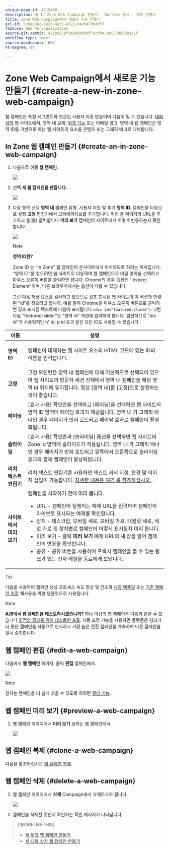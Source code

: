 ```yaml
---
unique-page-id: 4719400
description: 새 In Zone Web Campaign 만들기 - Marketo 문서 - 제품 설명서
title: Zone Web Campaign에서 새로운 기능 만들기
exl-id: 5cbe80a2-5e20-4e35-a722-b4cb479b4df7
feature: Web Personalization
source-git-commit: 431bd258f9a68bbb9df7acf043085578d3d91b1f
workflow-type: tm+mt
source-wordcount: '693'
ht-degree: 0%

---
```


# Zone Web Campaign에서 새로운 기능 만들기 {#create-a-new-in-zone-web-campaign}

웹 캠페인은 특정 세그먼트와 연관된 사용자 지정 반응이며 다음이 될 수 있습니다. [대화 상자](/help/marketo/product-docs/web-personalization/working-with-web-campaigns/create-a-new-dialog-web-campaign.md) 웹 사이트에서, 영역 내 교체, [위젯 기능](/help/marketo/product-docs/web-personalization/working-with-web-campaigns/create-a-new-widget-web-campaign.md) 또는 이메일 경고. 영역 내 웹 캠페인은 영역 ID를 기반으로 하는 웹 사이트의 요소를 콘텐츠 또는 그래픽 배너로 대체합니다.

## In Zone 웹 캠페인 만들기 {#create-an-in-zone-web-campaign}

1. 다음으로 이동 **웹 캠페인**.

   ![](assets/image2016-8-18-15-3a54-3a21.png)

1. 선택 **새 웹 캠페인을 만듭니다.**

   ![](assets/create-new-web-campaign-hand.png)

1. 다음 항목 선택 **영역 내** 캠페인 유형. 사용자 지정 및 추가 **영역 ID.** 캠페인을 다음으로 설정 **고정** 편집기에서 크리에이티브를 추가합니다. 미리 볼 페이지의 URL을 추가하고 을(를) 클릭합니다 **미리 보기** 캠페인이 사이트에서 어떻게 반응하는지 확인합니다.

   ![](assets/new-3-1.png)

   >[!NOTE]
   >
   >**영역 ID란?**
   >
   >Zone ID 는 &quot;In Zone&quot; 웹 캠페인이 온사이트에서 위치하도록 하려는 위치입니다. &quot;영역 ID&quot;를 찾으려면 웹 사이트로 이동하여 웹 캠페인으로 바꿀 영역을 선택하고 마우스 오른쪽 버튼을 클릭하면 됩니다. Chrome의 경우 옵션은 &quot;Inspect Element&quot;이며, 다른 브라우저에서는 옵션이 다를 수 있습니다.
   >
   >그런 다음 해당 요소를 검사하고 있으므로 강조 표시된 웹 사이트의 이 섹션과 연결된 &quot;id&quot;를 찾으려고 합니다. 예를 들어 Chrome을 마우스 오른쪽 버튼으로 클릭하면 강조 표시된 텍스트에 다음이 표시됩니다 `<div id="featured-slider">` 그런 다음 &quot;featured-slider&quot;는 &quot;영역 id&quot; 섹션에 입력해야 합니다. 일반적으로 &quot;div id&quot;가 사용되지만 h1 id, p id 등과 같은 모든 ID도 사용할 수 있습니다.

<table> 
 <thead> 
  <tr> 
   <th colspan="1" rowspan="1">이름</th> 
   <th colspan="1" rowspan="1">설명</th> 
  </tr> 
 </thead> 
 <tbody> 
  <tr> 
   <td colspan="1" rowspan="1"><strong> 영역 ID </strong></td> 
   <td colspan="1" rowspan="1"><p>캠페인이 대체하는 웹 사이트 요소의 HTML 코드에 있는 ID의 이름을 입력합니다.</p></td> 
  </tr> 
  <tr> 
   <td colspan="1" rowspan="1"><p><strong> 고정 </strong></p></td> 
   <td colspan="1" rowspan="1">고정 확인란은 영역 내 캠페인에 대해 기본적으로 선택되어 있으며 웹 사이트의 방문자 세션 전체에서 영역 내 캠페인을 해당 영역 id 위치에 유지합니다. 항상 [영역 내]를 [고정]으로 설정하는 것이 좋습니다.</td> 
  </tr> 
  <tr> 
   <td colspan="1" rowspan="1"><p><strong> 페이딩</strong> </p></td> 
   <td colspan="1" rowspan="1">[효과 사용] 확인란을 선택하고 [페이딩]을 선택하면 웹 사이트의 영역 ID 영역에 페이딩 효과가 제공됩니다. 영역 내 가 그래픽 배너인 경우 페이지가 먼저 로드되고 페이딩 효과로 캠페인이 활성화됩니다.</td> 
  </tr> 
  <tr> 
   <td colspan="1"><strong>슬라이딩</strong></td> 
   <td colspan="1">[효과 사용] 확인란과 [슬라이딩] 옵션을 선택하면 웹 사이트의 Zone id 영역에 슬라이드가 적용됩니다. 영역 내 가 그래픽 배너인 경우 페이지가 먼저 로드되고 왼쪽에서 오른쪽으로 슬라이딩 효과와 함께 캠페인이 활성화됩니다.</td> 
  </tr> 
  <tr> 
   <td colspan="1"><strong> 리치 텍스트 편집기  </strong></td> 
   <td colspan="1">리치 텍스트 편집기를 사용하면 텍스트 서식 지정, 연결 및 이미지 삽입이 가능합니다. <a href="/help/marketo/product-docs/web-personalization/working-with-web-campaigns/using-the-web-personalization-rich-text-editor.md">자세한 내용은 여기 를 참조하십시오.</a> .</td> 
  </tr> 
  <tr> 
   <td colspan="1"><strong> 사이트에서 미리 보기   </strong></td> 
   <td colspan="1">캠페인을 시작하기 전에 미리 봅니다. <br> 
    <ul> 
     <li> URL - 캠페인이 실행되는 예제 URL을 입력하여 캠페인이 라이브로 표시되는 예제를 확인합니다.</li> 
     <li>장치 - 데스크탑, 모바일 세로, 모바일 가로, 태블릿 세로, 세로 가로 등 장치별로 캠페인이 어떻게 표시될지 미리 봅니다.</li> 
     <li> 미리 보기 - 클릭 <strong>미리 보기</strong> 예제 URL의 새 창을 열어 캠페인의 반응을 확인합니다.</li> 
     <li> 공유 - 공유 버튼을 사용하여 프록시 캠페인을 볼 수 있는 링크가 있는 전자 메일을 동료에게 보냅니다.</li> 
    </ul></td> 
  </tr> 
 </tbody> 
</table>

>[!TIP]
>
>다음을 사용하여 캠페인 생성 프로세스 속도 향상 및 간소화 [내장 템플릿](/help/marketo/product-docs/web-personalization/using-templates/using-templates-to-create-web-campaigns.md) 또는 [기존 캠페인 저장](/help/marketo/product-docs/web-personalization/using-templates/using-templates-to-create-web-campaigns.md) 재사용을 위한 템플릿으로 사용됩니다.

>[!NOTE]
>
>**A/B에서 웹 캠페인을 테스트하시겠습니까?** 하나 이상의 웹 캠페인은 다음과 같을 수 있습니다 [최적의 결과를 위해 테스트한 A/B](/help/marketo/product-docs/web-personalization/working-with-web-campaigns/ab-test-your-web-campaign.md). 자동 조정 기능을 사용하면 플랫폼은 성과가 더 좋은 캠페인을 자동으로 인식하고 가장 높은 전환 캠페인을 계속하며 다른 캠페인을 일시 중지합니다.

## 웹 캠페인 편집 {#edit-a-web-campaign}

다음에서 **웹 캠페인** 페이지, 클릭 **편집** 캠페인에서.

![](assets/in-zone-web-campaign-edit.png)

>[!NOTE]
>
>원하는 캠페인을 더 쉽게 찾을 수 있도록 하려면 [필터 기능](/help/marketo/product-docs/web-personalization/working-with-web-campaigns/filter-web-campaigns.md).

## 웹 캠페인 미리 보기 {#preview-a-web-campaign}

1. 웹 캠페인 페이지에서 **미리 보기** 보려는 웹 캠페인에서.

   ![](assets/in-zone-web-campaign-preview.png)

## 웹 캠페인 복제 {#clone-a-web-campaign}

다음을 참조하십시오 [웹 캠페인 복제](/help/marketo/product-docs/web-personalization/working-with-web-campaigns/clone-a-web-campaign.md).

## 웹 캠페인 삭제 {#delete-a-web-campaign}

1. 웹 캠페인 페이지에서 **삭제** Campaign에서 삭제하고자 합니다.

   ![](assets/in-zone-web-campaign-delete.png)

1. 캠페인을 삭제할 것인지 확인하는 확인 메시지가 나타납니다.

>[!MORELIKETHIS]
>
>* [새 위젯 웹 캠페인 만들기](/help/marketo/product-docs/web-personalization/working-with-web-campaigns/create-a-new-widget-web-campaign.md)
>* [새 대화 상자 웹 캠페인 만들기](/help/marketo/product-docs/web-personalization/working-with-web-campaigns/create-a-new-dialog-web-campaign.md)
